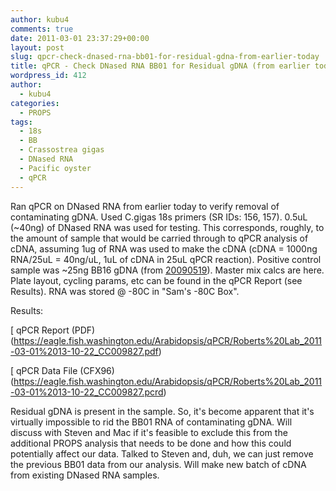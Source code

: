 ```yaml
---
author: kubu4
comments: true
date: 2011-03-01 23:37:29+00:00
layout: post
slug: qpcr-check-dnased-rna-bb01-for-residual-gdna-from-earlier-today
title: qPCR - Check DNased RNA BB01 for Residual gDNA (from earlier today)
wordpress_id: 412
author:
  - kubu4
categories:
  - PROPS
tags:
  - 18s
  - BB
  - Crassostrea gigas
  - DNased RNA
  - Pacific oyster
  - qPCR
---
```


Ran qPCR on DNased RNA from earlier today to verify removal of contaminating gDNA. Used C.gigas 18s primers (SR IDs: 156, 157). 0.5uL (~40ng) of DNased RNA was used for testing. This corresponds, roughly, to the amount of sample that would be carried through to qPCR analysis of cDNA, assuming 1ug of RNA was used to make the cDNA (cDNA = 1000ng RNA/25uL = 40ng/uL, 1uL of cDNA in 25uL qPCR reaction). Positive control sample was ~25ng BB16 gDNA (from [20090519](/Sam%27s+Working+Notebook+May-June+2010#sjw20090519)). Master mix calcs are here. Plate layout, cycling params, etc can be found in the qPCR Report (see Results). RNA was stored @ -80C in "Sam's -80C Box".

Results:

[ qPCR Report (PDF)(https://eagle.fish.washington.edu/Arabidopsis/qPCR/Roberts%20Lab_2011-03-01%2013-10-22_CC009827.pdf)

[ qPCR Data File (CFX96)(https://eagle.fish.washington.edu/Arabidopsis/qPCR/Roberts%20Lab_2011-03-01%2013-10-22_CC009827.pcrd)

Residual gDNA is present in the sample. So, it's become apparent that it's virtually impossible to rid the BB01 RNA of contaminating gDNA. Will discuss with Steven and Mac if it's feasible to exclude this from the additional PROPS analysis that needs to be done and how this could potentially affect our data. Talked to Steven and, duh, we can just remove the previous BB01 data from our analysis. Will make new batch of cDNA from existing DNased RNA samples.
